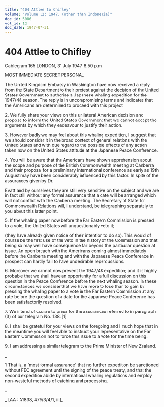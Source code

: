 ```yaml
---
title: "404 Attlee to Chifley"
volume: "Volume 12: 1947, (other than Indonesia)"
doc_id: 5086
vol_id: 12
doc_date: 1947-07-31
---
```


# 404 Attlee to Chifley

Cablegram 165 LONDON, 31 July 1947, 8.50 p.m.

MOST IMMEDIATE SECRET PERSONAL

The United Kingdom Embassy in Washington have now received a reply from the State Department to their protest against the decision of the United States Government to authorise a Japanese whaling expedition for the 1947/48 season. The reply is in uncompromising terms and indicates that the Americans are determined to proceed with this project.

2\. We fully share your views on this unilateral American decision and propose to inform the United States Government that we cannot accept the arguments by which they endeavour to justify their action.

3\. However badly we may feel about this whaling expedition, I suggest that we should consider it in the broad context of general relations with the United States and with due regard to the possible effects of any action taken now on the United States attitude at the Japanese Peace Conference.

4\. You will be aware that the Americans have shown apprehension about the scope and purpose of the British Commonwealth meeting at Canberra and their proposal for a preliminary international conference as early as 19th August may have been considerably influenced by this factor. In spite of the assurances given by Dr.

Evatt and by ourselves they are still very sensitive on the subject and we are in fact still without any formal assurance that a date will be arranged which will not conflict with the Canberra meeting. The Secretary of State for Commonwealth Relations will, I understand, be telegraphing separately to you about this latter point.

5\. If the whaling paper now before the Far Eastern Commission is pressed to a vote, the United States will unquestionably veto it;

(they have already given notice of their intention to do so). This would of course be the first use of the veto in the history of the Commission and that being so may well have consequence far beyond the particular question at issue. An open breach with the Americans coming almost immediately before the Canberra meeting and with the Japanese Peace Conference in prospect can hardly fail to have undesirable repercussions.

6\. Moreover we cannot now prevent the 1947/48 expedition; and it is highly probable that we shall have an opportunity for a full discussion on this question in the Peace Conference before the next whaling season. In these circumstances we consider that we have more to lose than to gain by pressing the whaling paper to a vote in the Far Eastern Commission at any rate before the question of a date for the Japanese Peace Conference has been satisfactorily resolved.

7\. We intend of course to press for the assurances referred to in paragraph (3) of our telegram No. 138. [1]

8\. I shall be grateful for your views on the foregoing and I much hope that in the meantime you will feel able to instruct your representative on the Far Eastern Commission not to force this issue to a vote for the time being.

9\. I am addressing a similar telegram to the Prime Minister of New Zealand.

_

1 That is, a 'most formal assurance' that no further expedition be sanctioned without FEC agreement until the signing of the peace treaty, and that the second expedition abide by international whaling regulations and employ non-wasteful methods of catching and processing.

_

_ [AA : A1838, 479/3/4/1, iii]_
